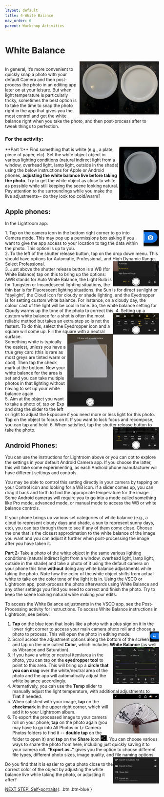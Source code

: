 ```yaml
---
layout: default
title: 4-White Balance
nav_order: 6
parent: Workshop Activities
---
```

# White Balance
<img src="images//photo-white-01.jpeg" style="float:right;width:130px;" alt=picture of a plate white balance>
<img src="images//photo-white-03.jpeg" style="float:right;width:130px;" alt=white plate example><br>
In general, it’s more convenient to quickly snap a photo with your default Camera and then post-process the photo in an editing app later on at your leisure. But when light temperature is particularly tricky, sometimes the best option is to take the time to snap the photo right in the app that gives you the most control and get the white balance right when you take the photo, and then post-process after to tweak things to perfection.  

### For the activity:
<img src="images//photo-white-02.jpeg" style="float:right;width:130px;" alt=white plate example>
**Part 1:**  Find something that is white (e.g., a plate, piece of paper, etc). Set the white object object in various lighting conditions (natural indirect light from a window, overhead light, lamp light, outside in the shade) using the below instructions for Apple or Android phones, <b>adjusting the white balance live before taking the photo</b>. Try to get the white object as close to white as possible while still keeping the scene looking natural. Pay attention to the surroundings while you make the live adjustments-- do they look too cold/warm?

## Apple phones:
In the Lightroom app:<br>

<img src="images//cam.jpg" style="float:right;width:50px;" alt=camera icon screenshot>
1. Tap on the camera icon in the bottom right corner to go into Camera mode. This may pop up a permissions box asking if you want to give the app access to your location to tag the data within the photo. This option is up to you. <br>
2. To the left of the shutter release button, tap on the drop down menu. This should have options for Automatic, Professional, and High Dynamic Range. Select Professional. <img src="images//promode.jpg" style="float:right;width:150px;" alt=professional mode screenshot> <br>
3. Just above the shutter release button is a WB (for White Balance) tap on this to bring up the options: AWB stands for Auto White Balance, the Light Bulb is for Tungsten or Incandescent lighting situations, the thin bar is for Fluorescent lighting situations, the Sun is for direct sunlight or “daylight”, the Cloud icon for cloudy or shade lighting, and the Eyedropper is for setting custom white balance. For instance, on a cloudy day, the colour cast of the light will be cool in tone. So, the white balance setting for Cloudy warms up the tone of the photo to correct this. <img src="images//wb.jpg" style="float:right;width:150px;" alt=white balance tool icon screenshot>
4. Setting up a custom white balance for a shot is often the most reliable method but takes an extra step so is not the fastest. To do this, select the Eyedropper icon and a square will come up. Fill the square with a neutral surface.  <img src="images//whitecard.jpg" style="float:right;width:150px;" alt=white balance selection tool screenshot><br>Something white is typically the easiest, unless you have a true grey card (this is rare as most greys are tinted warm or cool). Then tap the check mark at the bottom. Now your white balance for the area is set and you can take multiple photos in that lighting without having to set up your white balance again. <br>
5. Aim at the object you want to take a photo of, tap on Exp and drag the slider to the left or right to adjust the Exposure if you need more or less light for this photo. Tap on the object to focus on it. If you want to lock focus and recompose, you can tap and hold. 
6. When satisfied, tap the shutter release button to take the photo.<img src="images//exposure.jpg" style="float:right;width:150px;" alt=exposure tool screenshot><br>


## Android Phones:
You can use the instructions for Lightroom above or you can opt to explore the settings in your default Android Camera app. If you choose the latter, this will take some experimenting, as each Android phone manufacturer will have different settings and controls. 

You may be able to control this setting directly in your camera by tapping on your Control icon and looking for a WB icon. If a slider comes up, you can drag it back and forth to find the appropriate temperature for the image. Some Android cameras will require you to go into a mode called something like Pro mode, advanced mode, or manual mode to access the WB or white balance controls.

If your phone brings up various set categories of white balance (e.g., a cloud to represent cloudy days and shade, a sun to represent sunny days, etc), you can tap through them to see if any of them come close. Choose the one that is the closest approximation to the white balance of the image you want and you can adjust it further when post-processing the image after you have taken it. 

**Part 2:**  Take a photo of the white object in the same various lighting conditions (natural indirect light from a window, overhead light, lamp light, outside in the shade) and take a photo of it using the default camera on your phone this time <b>without</b> doing any white balance adjustments while taking the photo. Note how the color of the white object shifts from actual white to take on the color tone of the light it is in. Using the VSCO or Lightroom app, post-process the photo afterwards using White Balance and any other settings you find you need to correct and finish the photo. Try to keep the scene looking natural while making your edits.

To access the White Balance adjustments in the VSCO app, see the Post-Processing activity for instructions. To access White Balance instructions in Lightroom, see below: 

1. **Tap** on the blue icon that looks like a photo with a plus sign on it in the lower right corner to access your main camera photo roll and choose a photo to process. This will open the photo in editing mode. <img src="images//cameraroll.jpg" style="float:right;width:30px;" alt="camera roll icon screenshot">
2. Scroll across the adjustment options along the bottom of the screen and tap on the one called **Color**, which includes **White Balance** (as well as Vibrance and Saturation). <img src="images//temp.jpg" style="float:right;width:150px;" alt=temp sliders screenshot><br>
3. If you have a white or neutral item/area in the photo, you can tap on the **eyedropper tool** to point to this area. This will bring up a **circle that you can drag** over the white/neutral area of the photo and the app will automatically adjust the white balance accordingly. 
3. Alternatively, you can use the **Temp** slider to manually adjust the light temperature, with additional adjustments to **Tint** if needed. <img src="images//fan.jpg" style="float:right;width:150px;" alt="eyedropper tool"><br>
4. When satisfied with your image, **tap** on the **checkmark** in the upper right corner, which will add it to your Lightroom album. 
5. To export the processed image to your camera roll on your phone, **tap** on the photo again (you may have to go into All Photos or Lr Camera Photos folders to find it -- **double tap** on the folder to open it) and **tap** on the **Share** icon <img src="images//photo-white-05-icon.jpg" style="width:20px;" alt=shareicon>. You can choose various ways to share the photo from here, including just quickly saving it to your camera roll. **“Export as..”** gives you the option to choose different file types, different photo sizes, image quality, and file naming options. <img src="images//export.jpg" style="float:right;width:150px;" alt="export tools">


Do you find that it is easier to get a photo close to the correct color of the object by adjusting the white balance live while taking the photo, or adjusting it after?

[NEXT STEP: Self-portraits](self-portraits.html){: .btn .btn-blue }
